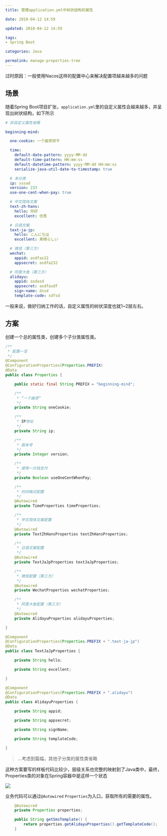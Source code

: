 ```yaml
---
title: 管理application.yml中树状结构的属性

date: 2018-04-12 14:59

updated: 2018-04-12 14:59

tags:
- Spring Boot

categories: Java

permalink: manage-properties-tree
---
```


过时原因：一般使用Nacos这样的配置中心来解决配置项越来越多的问题

## 场景

随着Spring Boot项目扩张，`application.yml`里的自定义属性会越来越多，并呈现出树状结构，如下所示

~~~yaml
# 非自定义属性省略

beginning-mind:

  one-cookie: 一个曲奇饼干

  time:
    default-date-pattern: yyyy-MM-dd
    default-time-pattern: HH:mm:ss
    default-datetime-pattern: yyyy-MM-dd HH:mm:ss
    serialize-java-util-date-to-timestamp: true

  # 未分类
  ip: sssad
  version: 233
  use-one-cent-when-pay: true

  # 中文简体文案
  text-zh-hans:
    hello: 你好
    excellent: 优秀

  # 日语文案
  text-ja-jp:
    hello: こんにちは
    excellent: 素晴らしい

  # 微信（第三方）
  wechat:
    appid: asdfas22
    appsecret: asdfa232

  # 阿里大鱼（第三方）
  alidayu:
    appid: asdasd
    appsecret: asdfasdf
    sign-name: dssd
    template-code: sdfsd
~~~

一般来说，做好归纳工作的话，自定义属性的树状深度也就1~2层左右。

## 方案

创建一个总的属性类，创建多个子分类属性类。

~~~java
/**
 * 配置一览
 */
@Component
@ConfigurationProperties(Properties.PREFIX)
@Data
public class Properties {

    public static final String PREFIX = "beginning-mind";

    /**
     * “一个曲奇”
     */
    private String oneCookie;

    /**
     * IP地址
     */
    private String ip;

    /**
     * 版本号
     */
    private Integer version;

    /**
     * 使用一分钱支付
     */
    private Boolean useOneCentWhenPay;

    /**
     * 时间格式配置
     */
    @Autowired
    private TimeProperties timeProperties;

    /**
     * 中文简体文案配置
     */
    @Autowired
    private TextZhHansProperties textZhHansProperties;

    /**
     * 日语文案配置
     */
    @Autowired
    private TextJaJpProperties textJaJpProperties;

    /**
     * 微信配置（第三方）
     */
    @Autowired
    private WechatProperties wechatProperties;

    /**
     * 阿里大鱼配置（第三方）
     */
    @Autowired
    private AlidayuProperties alidayuProperties;

}
~~~

~~~java
@Component
@ConfigurationProperties(Properties.PREFIX + ".text-ja-jp")
@Data
public class TextJaJpProperties {

    private String hello;

    private String excellent;

}
~~~

~~~java
@Component
@ConfigurationProperties(Properties.PREFIX + ".alidayu")
@Data
public class AlidayuProperties {

    private String appid;

    private String appsecret;

    private String signName;

    private String templateCode;

}
~~~

> ...考虑到篇幅，其他子分类的属性类省略

这种方案要写的样板代码比较少，层级关系也完整的映射到了Java类中，最终，Properties类的对象在Spring容器中是这样一个状态

![](/images/2018041201.png)



业务代码可以通过`@Autowired` `Properties`为入口，获取所有的需要的属性。

~~~java
	@Autowired
	private Properties properties;

	public String getSmsTemplate() {
        return properties.getAlidayuProperties().getTemplateCode();
	}
~~~


